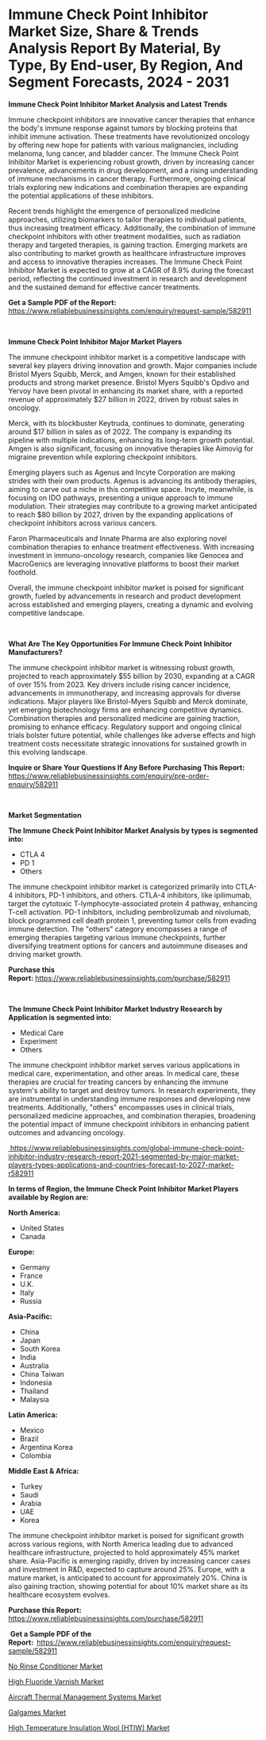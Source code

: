 <p><h1>Immune Check Point Inhibitor Market Size, Share & Trends Analysis Report By Material, By Type, By End-user, By Region, And Segment Forecasts, 2024 - 2031</h1></p><p><strong>Immune Check Point Inhibitor Market Analysis and Latest Trends</strong></p>
<p><p>Immune checkpoint inhibitors are innovative cancer therapies that enhance the body's immune response against tumors by blocking proteins that inhibit immune activation. These treatments have revolutionized oncology by offering new hope for patients with various malignancies, including melanoma, lung cancer, and bladder cancer. The Immune Check Point Inhibitor Market is experiencing robust growth, driven by increasing cancer prevalence, advancements in drug development, and a rising understanding of immune mechanisms in cancer therapy. Furthermore, ongoing clinical trials exploring new indications and combination therapies are expanding the potential applications of these inhibitors.</p><p>Recent trends highlight the emergence of personalized medicine approaches, utilizing biomarkers to tailor therapies to individual patients, thus increasing treatment efficacy. Additionally, the combination of immune checkpoint inhibitors with other treatment modalities, such as radiation therapy and targeted therapies, is gaining traction. Emerging markets are also contributing to market growth as healthcare infrastructure improves and access to innovative therapies increases. The Immune Check Point Inhibitor Market is expected to grow at a CAGR of 8.9% during the forecast period, reflecting the continued investment in research and development and the sustained demand for effective cancer treatments.</p></p>
<p><strong>Get a Sample PDF of the Report:&nbsp;</strong> <a href="https://www.reliablebusinessinsights.com/enquiry/request-sample/582911?utm_campaign=1113&utm_medium=2&utm_source=Github&utm_content=ia&utm_term=27122024&utm_id=immune-check-point-inhibitor">https://www.reliablebusinessinsights.com/enquiry/request-sample/582911</a></p>
<p>&nbsp;</p>
<p><strong>Immune Check Point Inhibitor Major Market Players</strong></p>
<p><p>The immune checkpoint inhibitor market is a competitive landscape with several key players driving innovation and growth. Major companies include Bristol Myers Squibb, Merck, and Amgen, known for their established products and strong market presence. Bristol Myers Squibb's Opdivo and Yervoy have been pivotal in enhancing its market share, with a reported revenue of approximately $27 billion in 2022, driven by robust sales in oncology.</p><p>Merck, with its blockbuster Keytruda, continues to dominate, generating around $17 billion in sales as of 2022. The company is expanding its pipeline with multiple indications, enhancing its long-term growth potential. Amgen is also significant, focusing on innovative therapies like Aimovig for migraine prevention while exploring checkpoint inhibitors. </p><p>Emerging players such as Agenus and Incyte Corporation are making strides with their own products. Agenus is advancing its antibody therapies, aiming to carve out a niche in this competitive space. Incyte, meanwhile, is focusing on IDO pathways, presenting a unique approach to immune modulation. Their strategies may contribute to a growing market anticipated to reach $80 billion by 2027, driven by the expanding applications of checkpoint inhibitors across various cancers.</p><p>Faron Pharmaceuticals and Innate Pharma are also exploring novel combination therapies to enhance treatment effectiveness. With increasing investment in immuno-oncology research, companies like Genocea and MacroGenics are leveraging innovative platforms to boost their market foothold.</p><p>Overall, the immune checkpoint inhibitor market is poised for significant growth, fueled by advancements in research and product development across established and emerging players, creating a dynamic and evolving competitive landscape.</p></p>
<p>&nbsp;</p>
<p><strong>What Are The Key Opportunities For Immune Check Point Inhibitor Manufacturers?</strong></p>
<p><p>The immune checkpoint inhibitor market is witnessing robust growth, projected to reach approximately $55 billion by 2030, expanding at a CAGR of over 15% from 2023. Key drivers include rising cancer incidence, advancements in immunotherapy, and increasing approvals for diverse indications. Major players like Bristol-Myers Squibb and Merck dominate, yet emerging biotechnology firms are enhancing competitive dynamics. Combination therapies and personalized medicine are gaining traction, promising to enhance efficacy. Regulatory support and ongoing clinical trials bolster future potential, while challenges like adverse effects and high treatment costs necessitate strategic innovations for sustained growth in this evolving landscape.</p></p>
<p><strong>Inquire or Share Your Questions If Any Before Purchasing This Report:</strong> <a href="https://www.reliablebusinessinsights.com/enquiry/pre-order-enquiry/582911?utm_campaign=1113&utm_medium=2&utm_source=Github&utm_content=ia&utm_term=27122024&utm_id=immune-check-point-inhibitor">https://www.reliablebusinessinsights.com/enquiry/pre-order-enquiry/582911</a></p>
<p>&nbsp;</p>
<p><strong>Market Segmentation</strong></p>
<p><strong>The Immune Check Point Inhibitor Market Analysis by types is segmented into:</strong></p>
<p><ul><li>CTLA 4</li><li>PD 1</li><li>Others</li></ul></p>
<p><p>The immune checkpoint inhibitor market is categorized primarily into CTLA-4 inhibitors, PD-1 inhibitors, and others. CTLA-4 inhibitors, like ipilimumab, target the cytotoxic T-lymphocyte-associated protein 4 pathway, enhancing T-cell activation. PD-1 inhibitors, including pembrolizumab and nivolumab, block programmed cell death protein 1, preventing tumor cells from evading immune detection. The "others" category encompasses a range of emerging therapies targeting various immune checkpoints, further diversifying treatment options for cancers and autoimmune diseases and driving market growth.</p></p>
<p><strong>Purchase this Report:&nbsp;</strong><a href="https://www.reliablebusinessinsights.com/purchase/582911?utm_campaign=1113&utm_medium=2&utm_source=Github&utm_content=ia&utm_term=27122024&utm_id=immune-check-point-inhibitor">https://www.reliablebusinessinsights.com/purchase/582911</a></p>
<p>&nbsp;</p>
<p><strong>The Immune Check Point Inhibitor Market Industry Research by Application is segmented into:</strong></p>
<p><ul><li>Medical Care</li><li>Experiment</li><li>Others</li></ul></p>
<p><p>The immune checkpoint inhibitor market serves various applications in medical care, experimentation, and other areas. In medical care, these therapies are crucial for treating cancers by enhancing the immune system's ability to target and destroy tumors. In research experiments, they are instrumental in understanding immune responses and developing new treatments. Additionally, "others" encompasses uses in clinical trials, personalized medicine approaches, and combination therapies, broadening the potential impact of immune checkpoint inhibitors in enhancing patient outcomes and advancing oncology.</p></p>
<p><a href="https://www.reliablebusinessinsights.com/global-immune-check-point-inhibitor-industry-research-report-2021-segmented-by-major-market-players-types-applications-and-countries-forecast-to-2027-market-r582911?utm_campaign=1113&utm_medium=2&utm_source=Github&utm_content=ia&utm_term=27122024&utm_id=immune-check-point-inhibitor">&nbsp;https://www.reliablebusinessinsights.com/global-immune-check-point-inhibitor-industry-research-report-2021-segmented-by-major-market-players-types-applications-and-countries-forecast-to-2027-market-r582911</a></p>
<p><strong>In terms of Region, the Immune Check Point Inhibitor Market Players available by Region are:</strong></p>
<p>
    <p> <strong> North America: </strong>
        <ul>
            <li>United States</li>
            <li>Canada</li>
        </ul>
        </p> 
    <p> <strong> Europe: </strong>
        <ul>
            <li>Germany</li>
            <li>France</li>
            <li>U.K.</li>
            <li>Italy</li>
            <li>Russia</li>
        </ul>
        </p> 
    <p> <strong> Asia-Pacific: </strong>
        <ul>
            <li>China</li>
            <li>Japan</li>
            <li>South Korea</li>
            <li>India</li>
            <li>Australia</li>
            <li>China Taiwan</li>
            <li>Indonesia</li>
            <li>Thailand</li>
            <li>Malaysia</li>
        </ul>
        </p> 
    <p> <strong> Latin America: </strong>
        <ul>
            <li>Mexico</li>
            <li>Brazil</li>
            <li>Argentina Korea</li>
            <li>Colombia</li>
        </ul>
        </p> 
    <p> <strong> Middle East & Africa: </strong>
        <ul>
            <li>Turkey</li>
            <li>Saudi</li>
            <li>Arabia</li>
            <li>UAE</li>
            <li>Korea</li>
        </ul>
    </p>
    </p>
<p><p>The immune checkpoint inhibitor market is poised for significant growth across various regions, with North America leading due to advanced healthcare infrastructure, projected to hold approximately 45% market share. Asia-Pacific is emerging rapidly, driven by increasing cancer cases and investment in R&D, expected to capture around 25%. Europe, with a mature market, is anticipated to account for approximately 20%. China is also gaining traction, showing potential for about 10% market share as its healthcare ecosystem evolves.</p></p>
<p><strong>Purchase this Report: </strong><a href="https://www.reliablebusinessinsights.com/purchase/582911?utm_campaign=1113&utm_medium=2&utm_source=Github&utm_content=ia&utm_term=27122024&utm_id=immune-check-point-inhibitor">https://www.reliablebusinessinsights.com/purchase/582911</a></p>
<p>&nbsp;<strong>Get a Sample PDF of the Report:&nbsp;&nbsp;</strong><a href="https://www.reliablebusinessinsights.com/enquiry/request-sample/582911?utm_campaign=1113&utm_medium=2&utm_source=Github&utm_content=ia&utm_term=27122024&utm_id=immune-check-point-inhibitor">https://www.reliablebusinessinsights.com/enquiry/request-sample/582911</a></p>
<p><strong></strong></p>
<p><p><a href="https://www.linkedin.com/pulse/delving-growth-market-rinse-conditioner-expected-79-cagr-nyi2e?utm_campaign=1113&utm_medium=2&utm_source=Github&utm_content=ia&utm_term=27122024&utm_id=immune-check-point-inhibitor">No Rinse Conditioner Market</a></p><p><a href="https://github.com/princessbartram3/Market-Research-Report-List-1/blob/main/high-fluoride-varnish-market.md?utm_campaign=1113&utm_medium=2&utm_source=Github&utm_content=ia&utm_term=27122024&utm_id=immune-check-point-inhibitor">High Fluoride Varnish Market</a></p><p><a href="https://www.linkedin.com/pulse/size-aircraft-thermal-management-systems-marketindustry-s8vif?utm_campaign=1113&utm_medium=2&utm_source=Github&utm_content=ia&utm_term=27122024&utm_id=immune-check-point-inhibitor">Aircraft Thermal Management Systems Market</a></p><p><a href="https://www.linkedin.com/pulse/galgames-market-size-share-analysis-projecting-future-9vylc?utm_campaign=1113&utm_medium=2&utm_source=Github&utm_content=ia&utm_term=27122024&utm_id=immune-check-point-inhibitor">Galgames Market</a></p><p><a href="https://github.com/edacruz6/Market-Research-Report-List-1/blob/main/high-temperature-insulation-wool-htiw-market.md?utm_campaign=1113&utm_medium=2&utm_source=Github&utm_content=ia&utm_term=27122024&utm_id=immune-check-point-inhibitor">High Temperature Insulation Wool (HTIW) Market</a></p></p>